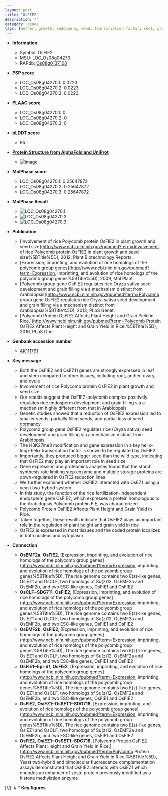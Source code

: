```yaml
---
layout: post
title: "OsFIE2"
description: ""
category: genes
tags: [anther, growth, endosperm, seed, transcription factor, root, grain filling, starch, grain, stem, leaf, seed development, seed size, dormancy, grain yield, yield, cytoplasm, height, plant height, nucleus]
---
```


* **Information**  
    + Symbol: OsFIE2  
    + MSU: [LOC_Os08g04270](http://rice.plantbiology.msu.edu/cgi-bin/ORF_infopage.cgi?orf=LOC_Os08g04270)  
    + RAPdb: [Os08g0137100](http://rapdb.dna.affrc.go.jp/viewer/gbrowse_details/irgsp1?name=Os08g0137100)  

* **PSP score**  
    + LOC_Os08g04270.1: 0.0223 
    + LOC_Os08g04270.2: 0.0223 
    + LOC_Os08g04270.3: 0.0223 

* **PLAAC score**  
    + LOC_Os08g04270.1: 0 
    + LOC_Os08g04270.2: 0 
    + LOC_Os08g04270.3: 0 

* **pLDDT score**
    + 95

* **[Protein Structure from AlphaFold and UniProt](https://www.uniprot.org/uniprotkb/Q6ZJX0/entry#structure)**
    + ![image](https://ricepsp.github.io/images/Q6/AF-Q6ZJX0-F1.png)

* **MolPhase score**
    + LOC_Os08g04270.1: 0.25647872
    + LOC_Os08g04270.2: 0.25647872
    + LOC_Os08g04270.3: 0.25647872

* **MolPhase Result**
    + ![LOC_Os08g04270.1](https://304243504.github.io/Pictures/LOC_Os08g/LOC_Os08g04270.1.png)
    + ![LOC_Os08g04270.2](https://304243504.github.io/Pictures/LOC_Os08g/LOC_Os08g04270.2.png)
    + ![LOC_Os08g04270.3](https://304243504.github.io/Pictures/LOC_Os08g/LOC_Os08g04270.3.png)

* **Publication**  
    + [Involvement of rice Polycomb protein OsFIE2 in plant growth and seed size](http://www.ncbi.nlm.nih.gov/pubmed?term=Involvement of rice Polycomb protein OsFIE2 in plant growth and seed size%5BTitle%5D), 2012, Plant Biotechnology Reports.
    + [Expression, imprinting, and evolution of rice homologs of the polycomb group genes](http://www.ncbi.nlm.nih.gov/pubmed?term=Expression, imprinting, and evolution of rice homologs of the polycomb group genes%5BTitle%5D), 2009, Mol Plant.
    + [Polycomb group gene OsFIE2 regulates rice Oryza sativa seed development and grain filling via a mechanism distinct from Arabidopsis](http://www.ncbi.nlm.nih.gov/pubmed?term=Polycomb group gene OsFIE2 regulates rice Oryza sativa seed development and grain filling via a mechanism distinct from Arabidopsis%5BTitle%5D), 2013, PLoS Genet.
    + [Polycomb Protein OsFIE2 Affects Plant Height and Grain Yield in Rice.](http://www.ncbi.nlm.nih.gov/pubmed?term=Polycomb Protein OsFIE2 Affects Plant Height and Grain Yield in Rice.%5BTitle%5D), 2016, PLoS One.

* **Genbank accession number**  
    + [AK111761](http://www.ncbi.nlm.nih.gov/nuccore/AK111761)

* **Key message**  
    + Both the OsFIE2 and OsEZ11 genes are strongly expressed in leaf and stem compared to other tissues, including root, anther, ovary, and ovule
    + Involvement of rice Polycomb protein OsFIE2 in plant growth and seed size
    + Our results suggest that OsFIE2-polycomb complex positively regulates rice endosperm development and grain filling via a mechanism highly different from that in Arabidopsis
    + Genetic studies showed that a reduction of OsFIE2 expression led to smaller seeds, partially filled seeds, and partial loss of seed dormancy
    + Polycomb group gene OsFIE2 regulates rice (Oryza sativa) seed development and grain filling via a mechanism distinct from Arabidopsis
    + The H3K27me3 modification and gene expression in a key helix-loop-helix transcription factor is shown to be regulated by OsFIE2
    + Importantly, they produced bigger seed than the wild type, indicating that OsFIE2 may play an important role in seed size
    + Gene expression and proteomics analyses found that the starch synthesis rate limiting step enzyme and multiple storage proteins are down-regulated in OsFIE2 reduction lines
    + We further examined whether OsFIE2 interacted with OsEZ1 using a yeast two-hybrid system
    + In this study, the function of the rice fertilization-independent endosperm gene OsFIE2, which expresses a protein homologous to the Arabidopsis Polycomb protein FIE, was characterized
    + Polycomb Protein OsFIE2 Affects Plant Height and Grain Yield in Rice.
    + Taken together, these results indicate that OsFIE2 plays an important role in the regulation of plant height and grain yield in rice
    + OsFIE2 is expressed in most tissues and the coded protein localizes in both nucleus and cytoplasm

* **Connection**  
    + __OsEMF2a__, __OsFIE2__, [Expression, imprinting, and evolution of rice homologs of the polycomb group genes](http://www.ncbi.nlm.nih.gov/pubmed?term=Expression, imprinting, and evolution of rice homologs of the polycomb group genes%5BTitle%5D), The rice genome contains two E(z)-like genes, OsiEZ1 and OsCLF, two homologs of Su(z)12, OsEMF2a and OsEMF2b, and two ESC-like genes, OsFIE1 and OsFIE2
    + __OsCLF~SDG711__, __OsFIE2__, [Expression, imprinting, and evolution of rice homologs of the polycomb group genes](http://www.ncbi.nlm.nih.gov/pubmed?term=Expression, imprinting, and evolution of rice homologs of the polycomb group genes%5BTitle%5D), The rice genome contains two E(z)-like genes, OsiEZ1 and OsCLF, two homologs of Su(z)12, OsEMF2a and OsEMF2b, and two ESC-like genes, OsFIE1 and OsFIE2
    + __OsEMF2b__, __OsFIE2__, [Expression, imprinting, and evolution of rice homologs of the polycomb group genes](http://www.ncbi.nlm.nih.gov/pubmed?term=Expression, imprinting, and evolution of rice homologs of the polycomb group genes%5BTitle%5D), The rice genome contains two E(z)-like genes, OsiEZ1 and OsCLF, two homologs of Su(z)12, OsEMF2a and OsEMF2b, and two ESC-like genes, OsFIE1 and OsFIE2
    + __OsFIE1~Epi-df__, __OsFIE2__, [Expression, imprinting, and evolution of rice homologs of the polycomb group genes](http://www.ncbi.nlm.nih.gov/pubmed?term=Expression, imprinting, and evolution of rice homologs of the polycomb group genes%5BTitle%5D), The rice genome contains two E(z)-like genes, OsiEZ1 and OsCLF, two homologs of Su(z)12, OsEMF2a and OsEMF2b, and two ESC-like genes, OsFIE1 and OsFIE2
    + __OsFIE2__, __OsiEZ1~OsSET1~SDG718__, [Expression, imprinting, and evolution of rice homologs of the polycomb group genes](http://www.ncbi.nlm.nih.gov/pubmed?term=Expression, imprinting, and evolution of rice homologs of the polycomb group genes%5BTitle%5D), The rice genome contains two E(z)-like genes, OsiEZ1 and OsCLF, two homologs of Su(z)12, OsEMF2a and OsEMF2b, and two ESC-like genes, OsFIE1 and OsFIE2
    + __OsFIE2__, __OsiEZ1~OsSET1~SDG718__, [Polycomb Protein OsFIE2 Affects Plant Height and Grain Yield in Rice.](http://www.ncbi.nlm.nih.gov/pubmed?term=Polycomb Protein OsFIE2 Affects Plant Height and Grain Yield in Rice.%5BTitle%5D), Yeast two-hybrid and bimolecular fluorescence complementation assays demonstrated that OsFIE2 interacts with OsiEZ1 which encodes an enhancer of zeste protein previously identified as a histone methylation enzyme

[//]: # * **Key figures**  


